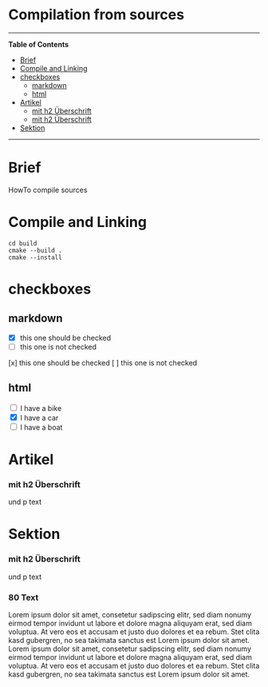 # Compilation from sources

<hr>

<!-- START doctoc generated TOC please keep comment here to allow auto update -->
<!-- DON'T EDIT THIS SECTION, INSTEAD RE-RUN doctoc TO UPDATE -->

**Table of Contents**

- [Brief](#brief)
- [Compile and Linking](#compile-and-linking)
- [checkboxes](#checkboxes)
  - [markdown](#markdown)
  - [html](#html)
- [Artikel](#artikel)
  - [mit h2 Überschrift](#mit-h2-%C3%9Cberschrift)
  - [mit h2 Überschrift](#mit-h2-%C3%9Cberschrift-1)
- [Sektion](#sektion)

<!-- END doctoc generated TOC please keep comment here to allow auto update -->

<hr>

# Brief

HowTo compile sources

# Compile and Linking

```Shell
cd build
cmake --build .
cmake --install
```

# checkboxes

## markdown

- [x] this one should be checked
- [ ] this one is not checked

[x] this one should be checked
[ ] this one is not checked

## html

<input type="checkbox" id="vehicle1" name="vehicle1" value="Bike">
<label for="vehicle1"> I have a bike</label><br>
<input type="checkbox" id="vehicle2" name="vehicle2" value="Car" checked>
<label for="vehicle2"> I have a car</label><br>
<input type="checkbox" id="vehicle3" name="vehicle3" value="Boat">
<label for="vehicle3"> I have a boat</label>

# Artikel

<article>
<h3>mit h2 Überschrift</h3>
<p>und p text</p>
</article>

# Sektion

<section>
<h3>mit h2 Überschrift</h3>
<p>und p text</p>
</section>

<article>
<h3>80 Text</h3>
<div class="text">
<p>
Lorem ipsum dolor sit amet, consetetur sadipscing elitr, sed diam nonumy eirmod tempor invidunt ut labore et dolore magna aliquyam erat, sed diam voluptua. At vero eos et accusam et justo duo dolores et ea rebum. Stet clita kasd gubergren, no sea takimata sanctus est Lorem ipsum dolor sit amet. Lorem ipsum dolor sit amet, consetetur sadipscing elitr, sed diam nonumy eirmod tempor invidunt ut labore et dolore magna aliquyam erat, sed diam voluptua. At vero eos et accusam et justo duo dolores et ea rebum. Stet clita kasd gubergren, no sea takimata sanctus est Lorem ipsum dolor sit amet.
</p>
</div>
</article>
